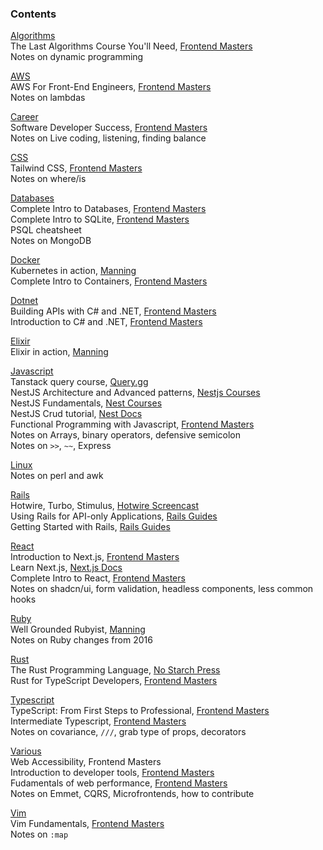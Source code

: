 ### Contents

[Algorithms](./algorithms.md)  
The Last Algorithms Course You'll Need, [Frontend Masters](https://frontendmasters.com/courses/algorithms/)  
Notes on dynamic programming

[AWS](./aws.md)  
AWS For Front-End Engineers, [Frontend Masters](https://frontendmasters.com/courses/aws-v2/)  
Notes on lambdas

[Career](./career.md)  
Software Developer Success, [Frontend Masters](https://frontendmasters.com/courses/dev-soft-skills/)  
Notes on Live coding, listening, finding balance

[CSS](./css.md)  
Tailwind CSS, [Frontend Masters](https://frontendmasters.com/courses/tailwind-css/)  
Notes on where/is

[Databases](./databases.md)  
Complete Intro to Databases, [Frontend Masters](https://frontendmasters.com/courses/databases/)  
Complete Intro to SQLite, [Frontend Masters](https://frontendmasters.com/courses/sqlite/)  
PSQL cheatsheet  
Notes on MongoDB

[Docker](./docker.md)  
Kubernetes in action, [Manning](https://www.manning.com/books/kubernetes-in-action-second-edition)  
Complete Intro to Containers, [Frontend Masters](https://frontendmasters.com/courses/complete-intro-containers-v2/)

[Dotnet](./dotnet.md)  
Building APIs with C# and .NET, [Frontend Masters](https://frontendmasters.com/courses/dotnet-apis/)  
Introduction to C# and .NET, [Frontend Masters](https://frontendmasters.com/courses/csharp-dotnet/)

[Elixir](./elixir.md)  
Elixir in action, [Manning](https://www.manning.com/books/kubernetes-in-action-second-edition)

[Javascript](./javascript.md)  
Tanstack query course, [Query.gg](https://query.gg/)  
NestJS Architecture and Advanced patterns, [Nestjs Courses](https://courses.nestjs.com/#architecture)  
NestJS Fundamentals, [Nest Courses](https://courses.nestjs.com/)  
NestJS Crud tutorial, [Nest Docs](https://docs.nestjs.com/first-steps)  
Functional Programming with Javascript, [Frontend Masters](https://frontendmasters.com/courses/functional-first-steps-v2/)  
Notes on Arrays, binary operators, defensive semicolon  
Notes on `>>`, `~~`, Express

[Linux](./linux.md)  
Notes on perl and awk

[Rails](./rails.md)  
Hotwire, Turbo, Stimulus, [Hotwire Screencast](https://d1d6azhz7lc2s3.cloudfront.net/hotwire-screencast.mp4)  
Using Rails for API-only Applications, [Rails Guides](https://guides.rubyonrails.org/api_app.html)  
Getting Started with Rails, [Rails Guides](https://guides.rubyonrails.org/getting_started.html)

[React](./react.md)  
Introduction to Next.js, [Frontend Masters](https://frontendmasters.com/courses/next-js-v3/)  
Learn Next.js, [Next.js Docs](https://nextjs.org/docs/app/getting-started)  
Complete Intro to React, [Frontend Masters](https://frontendmasters.com/courses/complete-react-v9/)  
Notes on shadcn/ui, form validation, headless components, less common hooks

[Ruby](./ruby.md)  
Well Grounded Rubyist, [Manning](https://www.manning.com/books/the-well-grounded-rubyist-third-edition)  
Notes on Ruby changes from 2016

[Rust](./rust.md)  
The Rust Programming Language, [No Starch Press](https://nostarch.com/rust-programming-language-2nd-edition)  
Rust for TypeScript Developers, [Frontend Masters](https://frontendmasters.com/courses/rust-ts-devs/)

[Typescript](./typescript.md)  
TypeScript: From First Steps to Professional, [Frontend Masters](https://frontendmasters.com/courses/typescript-v4/)  
Intermediate Typescript, [Frontend Masters](https://frontendmasters.com/courses/intermediate-typescript-v2/)  
Notes on covariance, `///`, grab type of props, decorators

[Various](./various.md)  
Web Accessibility, Frontend Masters  
Introduction to developer tools, [Frontend Masters](https://frontendmasters.com/workshops/dev-tools-v4/)  
Fudamentals of web performance, [Frontend Masters](https://frontendmasters.com/courses/web-perf-v2/)  
Notes on Emmet, CQRS, Microfrontends, how to contribute

[Vim](./vim.md)  
Vim Fundamentals, [Frontend Masters](https://frontendmasters.com/courses/vim-fundamentals/)  
Notes on `:map`
